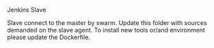 Jenkins Slave

Slave connect to the master by swarm.
Update this folder with sources demanded on the slave agent. To install new tools or/and environment please update the Dockerfile.